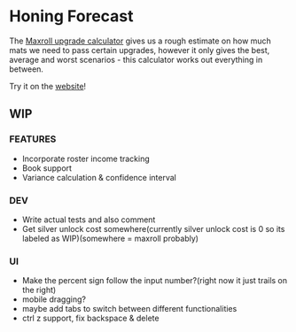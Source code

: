 # Honing Forecast

The [Maxroll upgrade calculator](https://maxroll.gg/lost-ark/upgrade-calculator) gives us a rough estimate on how much mats we need to pass certain upgrades, however it only gives the best, average and worst scenarios - this calculator works out everything in between.

Try it on the [website](https://kenivia.github.io/Honing-Forecast/)!

## WIP

### FEATURES

- Incorporate roster income tracking
- Book support
- Variance calculation & confidence interval

### DEV

- Write actual tests and also comment
- Get silver unlock cost somewhere(currently silver unlock cost is 0 so its labeled as WIP)(somewhere = maxroll probably)

### UI

- Make the percent sign follow the input number?(right now it just trails on the right)
- mobile dragging?
- maybe add tabs to switch between different functionalities
- ctrl z support, fix backspace & delete
